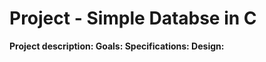 # Project - Simple Databse in C
<b>Project description:<b>
<b>Goals:<b>
<b>Specifications:<b>
<b>Design:<b>
